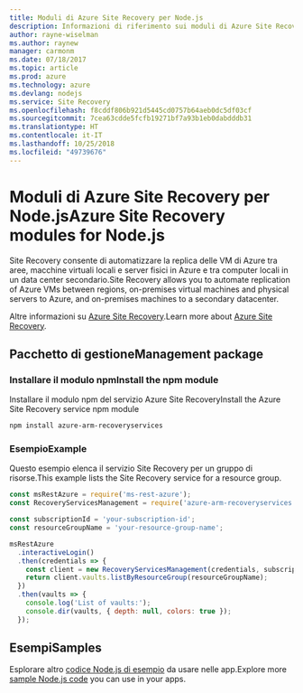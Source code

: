```yaml
---
title: Moduli di Azure Site Recovery per Node.js
description: Informazioni di riferimento sui moduli di Azure Site Recovery per Node.js
author: rayne-wiselman
ms.author: raynew
manager: carmonm
ms.date: 07/18/2017
ms.topic: article
ms.prod: azure
ms.technology: azure
ms.devlang: nodejs
ms.service: Site Recovery
ms.openlocfilehash: f8cddf806b921d5445cd0757b64aeb0dc5df03cf
ms.sourcegitcommit: 7cea63cdde5fcfb19271bf7a93b1eb0dabdddb31
ms.translationtype: HT
ms.contentlocale: it-IT
ms.lasthandoff: 10/25/2018
ms.locfileid: "49739676"
---
```

# <a name="azure-site-recovery-modules-for-nodejs"></a><span data-ttu-id="2fb63-103">Moduli di Azure Site Recovery per Node.js</span><span class="sxs-lookup"><span data-stu-id="2fb63-103">Azure Site Recovery modules for Node.js</span></span>

<span data-ttu-id="2fb63-104">Site Recovery consente di automatizzare la replica delle VM di Azure tra aree, macchine virtuali locali e server fisici in Azure e tra computer locali in un data center secondario.</span><span class="sxs-lookup"><span data-stu-id="2fb63-104">Site Recovery allows you to automate replication of Azure VMs between regions, on-premises virtual machines and physical servers to Azure, and on-premises machines to a secondary datacenter.</span></span>

<span data-ttu-id="2fb63-105">Altre informazioni su [Azure Site Recovery](https://docs.microsoft.com/azure/site-recovery/site-recovery-overview).</span><span class="sxs-lookup"><span data-stu-id="2fb63-105">Learn more about [Azure Site Recovery](https://docs.microsoft.com/azure/site-recovery/site-recovery-overview).</span></span>

## <a name="management-package"></a><span data-ttu-id="2fb63-106">Pacchetto di gestione</span><span class="sxs-lookup"><span data-stu-id="2fb63-106">Management package</span></span>

### <a name="install-the-npm-module"></a><span data-ttu-id="2fb63-107">Installare il modulo npm</span><span class="sxs-lookup"><span data-stu-id="2fb63-107">Install the npm module</span></span>

<span data-ttu-id="2fb63-108">Installare il modulo npm del servizio Azure Site Recovery</span><span class="sxs-lookup"><span data-stu-id="2fb63-108">Install the Azure Site Recovery service npm module</span></span>

```bash
npm install azure-arm-recoveryservices
```

### <a name="example"></a><span data-ttu-id="2fb63-109">Esempio</span><span class="sxs-lookup"><span data-stu-id="2fb63-109">Example</span></span>

<span data-ttu-id="2fb63-110">Questo esempio elenca il servizio Site Recovery per un gruppo di risorse.</span><span class="sxs-lookup"><span data-stu-id="2fb63-110">This example lists the Site Recovery service for a resource group.</span></span>

```javascript
const msRestAzure = require('ms-rest-azure');
const RecoveryServicesManagement = require('azure-arm-recoveryservices');

const subscriptionId = 'your-subscription-id';
const resourceGroupName = 'your-resource-group-name';

msRestAzure
  .interactiveLogin()
  .then(credentials => {
    const client = new RecoveryServicesManagement(credentials, subscriptionId);
    return client.vaults.listByResourceGroup(resourceGroupName);
  })
  .then(vaults => {
    console.log('List of vaults:');
    console.dir(vaults, { depth: null, colors: true });
  });
```

## <a name="samples"></a><span data-ttu-id="2fb63-111">Esempi</span><span class="sxs-lookup"><span data-stu-id="2fb63-111">Samples</span></span>

<span data-ttu-id="2fb63-112">Esplorare altro [codice Node.js di esempio](https://azure.microsoft.com/resources/samples/?platform=nodejs) da usare nelle app.</span><span class="sxs-lookup"><span data-stu-id="2fb63-112">Explore more [sample Node.js code](https://azure.microsoft.com/resources/samples/?platform=nodejs) you can use in your apps.</span></span>
